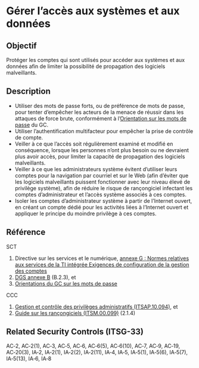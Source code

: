 # Gérer l’accès aux systèmes et aux données

## Objectif

Protéger les comptes qui sont utilisés pour accéder aux systèmes et aux données afin de limiter la possibilité de propagation des logiciels malveillants.

## Description

- Utiliser des mots de passe forts, ou de préférence de mots de passe, pour tenter d’empêcher les acteurs de la menace de réussir dans les attaques de force brute, conformément à l’[Orientation sur les mots de passe](https://www.canada.ca/en/government/system/digital-government/online-security-privacy/password-guidance.html#appC) du GC.
- Utiliser l’authentification multifacteur pour empêcher la prise de contrôle de compte.
- Veiller à ce que l’accès soit régulièrement examiné et modifié en conséquence, lorsque les personnes n’ont plus besoin ou ne devraient plus avoir accès, pour limiter la capacité de propagation des logiciels malveillants.
- Veiller à ce que les administrateurs système évitent d’utiliser leurs comptes pour la navigation par courriel et sur le Web (afin d’éviter que les logiciels malveillants puissent fonctionner avec leur niveau élevé de privilège système), afin de réduire le risque de rançongiciel infectant les comptes d’administrateur et l’accès système associés à ces comptes.
- Isoler les comptes d’administrateur système à partir de l’Internet ouvert, en créant un compte dédié pour les activités liées à l’Internet ouvert et appliquer le principe du moindre privilège à ces comptes.

## Référence

SCT

1. Directive sur les services et le numérique, [annexe G : Normes relatives aux services de la TI intégrée Exigences de configuration de la gestion des comptes](https://www.gcpedia.gc.ca/gcwiki/images/c/c9/13_-_Exigences_de_configuration_relatives_%C3%83_la_gestion_du_syst%C3%83%C2%A8me.pdf)
2. [DGS annexe B](https://www.tbs-sct.gc.ca/pol/doc-fra.aspx?id=32611) (B.2.3), et
3. [Orientations du GC sur les mots de passe](https://www.canada.ca/fr/gouvernement/systeme/gouvernement-numerique/securite-confidentialite-ligne/orientation-sur-mots-passe.html)

CCC

1. [Gestion et contrôle des privilèges administratifs (ITSAP.10.094)](https://cyber.gc.ca/fr/orientation/gestion-et-controle-des-privileges-administratifs-itsap10094), et
2. [Guide sur les rançongiciels (ITSM.00.099)](https://cyber.gc.ca/fr/orientation/guide-sur-les-rancongiciels-itsm00099) (2.1.4)

## Related Security Controls (ITSG-33)

AC‑2, AC‑2(1), AC‑3, AC‑5, AC‑6, AC‑6(5), AC‑6(10), AC‑7, AC‑9, AC‑19, AC‑20(3), IA‑2, IA‑2(1), IA‑2(2), IA‑2(11), IA‑4, IA‑5, IA‑5(1), IA‑5(6), IA‑5(7), IA‑5(13), IA‑6, IA‑8
